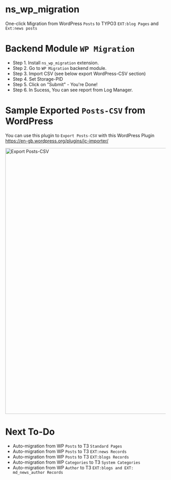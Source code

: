 # ns_wp_migration

One-click Migration from WordPress `Posts` to TYPO3 `EXT:blog Pages` and `Ext:news posts`

# Backend Module `WP Migration`

- Step 1. Install `ns_wp_migration` extension.
- Step 2. Go to `WP Migration` backend module.
- Step 3. Import CSV (see below export WordPress-CSV section)
- Step 4. Set Storage-PID
- Step 5. Click on "Submit" - You're Done!
- Step 6. In Sucess, You can see report from Log Manager.

# Sample Exported `Posts-CSV` from WordPress

You can use this plugin to `Export Posts-CSV` with this WordPress Plugin https://en-gb.wordpress.org/plugins/jc-importer/

<img width="834" alt="Export Posts-CSV" src="https://user-images.githubusercontent.com/2622317/227136141-840f8882-6cec-4590-9f8d-2089aef79ac2.png">

# Next To-Do

- Auto-migration from WP `Posts` to T3 `Standard Pages`
- Auto-migration from WP `Posts` to T3 `EXT:news Records`
- Auto-migration from WP `Posts` to T3 `EXT:blogs Records`
- Auto-migration from WP `Categories` to T3 `System Categories`
- Auto-migration from WP `Author` to T3 `EXT:blogs and EXT: md_news_author Records`
